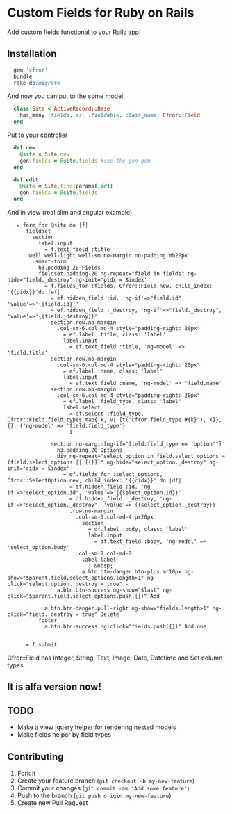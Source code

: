 # Custom Fields for Ruby on Rails

Add custom fields functional to your Rails app!

## Installation

```ruby
  gem 'cfror'
  bundle
  rake db:migrate
```
And now you can put to the some model.

```ruby
  class Site < ActiveRecord::Base
    has_many :fields, as: :fieldable, class_name: Cfror::Field
  end
```

Put to your controller
```ruby
  def new
    @site = Site.new
    gon.fields = @site.fields #see the gon gem
  end

  def edit
    @site = Site.find(params[:id])
    gon.fields = @site.fields
  end
```


And in view (real slim and angular example) 

```slim
   = form_for @site do |f|
      fieldset
        section 
          label.input
            = f.text_field :title
      .well.well-light.well-sm.no-margin.no-padding.mb20px
        .smart-form
          h3.padding-20 Fields 
          fieldset.padding-20 ng-repeat="field in fields" ng-hide="field._destroy" ng-init='pidx = $index'
            = f.fields_for :fields, Cfror::Field.new, child_index: '{{pidx}}'do |ef|
              = ef.hidden_field :id, 'ng-if'=>"field.id", 'value'=>'{{field.id}}'
              = ef.hidden_field :_destroy, 'ng-if'=>"field._destroy", 'value'=>'{{field._destroy}}'
              section.row.no-margin 
                .col-sm-6.col-md-4 style="padding-right: 20px"
                  = ef.label :title, class: 'label'
                  label.input
                    = ef.text_field :title, 'ng-model' => 'field.title'
              section.row.no-margin 
                .col-sm-6.col-md-4 style="padding-right: 20px"
                  = ef.label :name, class: 'label'
                  label.input
                    = ef.text_field :name, 'ng-model' => 'field.name'
              section.row.no-margin 
                .col-sm-6.col-md-4 style="padding-right: 20px"
                  = ef.label :field_type, class: 'label'
                  label.select
                    = ef.select :field_type, Cfror::Field.field_types.map{|k, v| [t("cfror.field_type.#{k}"), k]}, {}, {'ng-model' => 'field.field_type'}
                    i

              section.no-margin[ng-if="field.field_type == 'option'"]
                h3.padding-20 Options
                div ng-repeat="select_option in field.select_options = (field.select_options || [{}])" ng-hide="select_option._destroy" ng-init='cidx = $index'
                  = ef.fields_for :select_options, Cfror::SelectOption.new, child_index: '{{cidx}}' do |df|
                    = df.hidden_field :id, 'ng-if'=>"select_option.id", 'value'=>'{{select_option.id}}'
                    = df.hidden_field :_destroy, 'ng-if'=>"select_option._destroy", 'value'=>'{{select_option._destroy}}'
                    .row.no-margin
                      .col-sm-5.col-md-4.pr20px
                        section
                          = df.label :body, class: 'label'
                          label.input
                            = df.text_field :body, 'ng-model' => 'select_option.body'
                      .col-sm-2.col-md-2 
                        label.label
                          | &nbsp;
                        a.btn.btn-danger.btn-plus.mr10px ng-show="$parent.field.select_options.length>1" ng-click="select_option._destroy = true" -
                a.btn.btn-success ng-show="$last" ng-click="$parent.field.select_options.push({})" Add

            a.btn.btn-danger.pull-right ng-show="fields.length>1" ng-click="field._destroy = true" Delete
          footer 
            a.btn.btn-success ng-click="fields.push({})" Add one


      = f.submit 
```
Cfror::Field has Integer, String, Text, Image, Date, Datetime and Set column types

## It is alfa version now!


## TODO

- Make a view jquery helper for rendering nested models
- Make fields helper by field types

## Contributing

1. Fork it
2. Create your feature branch (`git checkout -b my-new-feature`)
3. Commit your changes (`git commit -am 'Add some feature'`)
4. Push to the branch (`git push origin my-new-feature`)
5. Create new Pull Request
